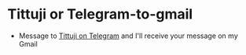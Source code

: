 # Tittuji or Telegram-to-gmail
- Message to [Tittuji on Telegram](https://t.me/mrhkapibot) and I'll receive your message on my Gmail
